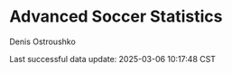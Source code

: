 # Advanced Soccer Statistics
Denis Ostroushko

<!-- gfm -->

Last successful data update: 2025-03-06 10:17:48 CST
